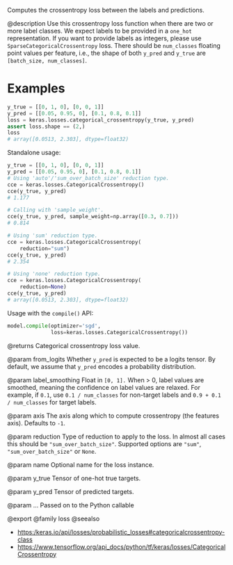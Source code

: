 Computes the crossentropy loss between the labels and predictions.

@description
Use this crossentropy loss function when there are two or more label
classes. We expect labels to be provided in a `one_hot` representation. If
you want to provide labels as integers, please use
`SparseCategoricalCrossentropy` loss. There should be `num_classes` floating
point values per feature, i.e., the shape of both `y_pred` and `y_true` are
`[batch_size, num_classes]`.

# Examples
```python
y_true = [[0, 1, 0], [0, 0, 1]]
y_pred = [[0.05, 0.95, 0], [0.1, 0.8, 0.1]]
loss = keras.losses.categorical_crossentropy(y_true, y_pred)
assert loss.shape == (2,)
loss
# array([0.0513, 2.303], dtype=float32)
```
Standalone usage:

```python
y_true = [[0, 1, 0], [0, 0, 1]]
y_pred = [[0.05, 0.95, 0], [0.1, 0.8, 0.1]]
# Using 'auto'/'sum_over_batch_size' reduction type.
cce = keras.losses.CategoricalCrossentropy()
cce(y_true, y_pred)
# 1.177
```

```python
# Calling with 'sample_weight'.
cce(y_true, y_pred, sample_weight=np.array([0.3, 0.7]))
# 0.814
```

```python
# Using 'sum' reduction type.
cce = keras.losses.CategoricalCrossentropy(
    reduction="sum")
cce(y_true, y_pred)
# 2.354
```

```python
# Using 'none' reduction type.
cce = keras.losses.CategoricalCrossentropy(
    reduction=None)
cce(y_true, y_pred)
# array([0.0513, 2.303], dtype=float32)
```

Usage with the `compile()` API:

```python
model.compile(optimizer='sgd',
              loss=keras.losses.CategoricalCrossentropy())
```

@returns
Categorical crossentropy loss value.

@param from_logits
Whether `y_pred` is expected to be a logits tensor. By
default, we assume that `y_pred` encodes a probability distribution.

@param label_smoothing
Float in `[0, 1].` When > 0, label values are smoothed,
meaning the confidence on label values are relaxed. For example, if
`0.1`, use `0.1 / num_classes` for non-target labels and
`0.9 + 0.1 / num_classes` for target labels.

@param axis
The axis along which to compute crossentropy (the features
axis). Defaults to `-1`.

@param reduction
Type of reduction to apply to the loss. In almost all cases
this should be `"sum_over_batch_size"`.
Supported options are `"sum"`, `"sum_over_batch_size"` or `None`.

@param name
Optional name for the loss instance.

@param y_true
Tensor of one-hot true targets.

@param y_pred
Tensor of predicted targets.

@param ...
Passed on to the Python callable

@export
@family loss
@seealso
+ <https:/keras.io/api/losses/probabilistic_losses#categoricalcrossentropy-class>
+ <https://www.tensorflow.org/api_docs/python/tf/keras/losses/CategoricalCrossentropy>
